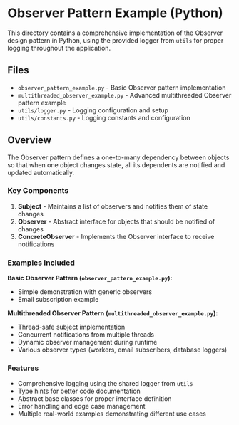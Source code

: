 # Observer Pattern Example (Python)

This directory contains a comprehensive implementation of the Observer design pattern in Python, using the provided logger from `utils` for proper logging throughout the application.

## Files

- `observer_pattern_example.py` - Basic Observer pattern implementation
- `multithreaded_observer_example.py` - Advanced multithreaded Observer pattern example
- `utils/logger.py` - Logging configuration and setup
- `utils/constants.py` - Logging constants and configuration

## Overview

The Observer pattern defines a one-to-many dependency between objects so that when one object changes state, all its dependents are notified and updated automatically.

### Key Components

1. **Subject** - Maintains a list of observers and notifies them of state changes
2. **Observer** - Abstract interface for objects that should be notified of changes  
3. **ConcreteObserver** - Implements the Observer interface to receive notifications

### Examples Included

**Basic Observer Pattern (`observer_pattern_example.py`):**
- Simple demonstration with generic observers
- Email subscription example

**Multithreaded Observer Pattern (`multithreaded_observer_example.py`):**
- Thread-safe subject implementation
- Concurrent notifications from multiple threads
- Dynamic observer management during runtime
- Various observer types (workers, email subscribers, database loggers)

### Features

- Comprehensive logging using the shared logger from `utils`
- Type hints for better code documentation
- Abstract base classes for proper interface definition
- Error handling and edge case management
- Multiple real-world examples demonstrating different use cases